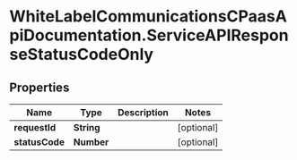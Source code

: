 # WhiteLabelCommunicationsCPaasApiDocumentation.ServiceAPIResponseStatusCodeOnly

## Properties

Name | Type | Description | Notes
------------ | ------------- | ------------- | -------------
**requestId** | **String** |  | [optional] 
**statusCode** | **Number** |  | [optional] 


